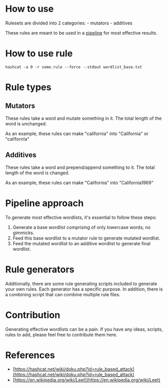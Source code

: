 # How to use

Rulesets are divided into 2 categories:
    - mutators
    - additives

These rules are meant to be used in a [pipeline](#pipeline-approach) for most effective results.

# How to use rule

```
hashcat -a 0 -r some.rule --force --stdout wordlist_base.txt
```

# Rule types

## Mutators

These rules take a word and mutate something in it. The total length of the word is unchanged.

As an example, these rules can make "california" into "California" or "cal!forn!a"

## Additives

These rules take a word and prepend/append something to it. The total length of the word is changed.

As an example, these rules can make "California" into "California1969"

# Pipeline approach

To generate most effective wordlists, it's essential to follow these steps:

1. Generate a base wordlist comprising of only lowercase words; no gimmicks.
2. Feed this base wordlist to a mutator rule to generate mutated wordlist.
3. Feed the mutated wordlist to an additive wordlist to generate final wordlist.

# Rule generators

Additionally, there are some rule generating scripts included to generate your own rules. Each generator has a specific purpose. In addition, there is a combining script that can combine multiple rule files.

# Contribution

Generating effective wordlists can be a pain. If you have any ideas, scripts, rules to add, please feel free to contribute them here.

# References

- [https://hashcat.net/wiki/doku.php?id=rule_based_attack](https://hashcat.net/wiki/doku.php?id=rule_based_attack)
- [https://en.wikipedia.org/wiki/Leet](https://en.wikipedia.org/wiki/Leet)